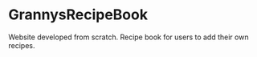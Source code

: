 # GrannysRecipeBook
Website developed from scratch. Recipe book for users to add their own recipes. 
